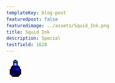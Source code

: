 ```yaml
---
templateKey: blog-post
featuredpost: false
featuredimage: ../assets/Squid_Ink.png
title: Squid Ink
description: Special
testfield: 1628
---
```

![Squid Ink](../assets/Squid_Ink.png)